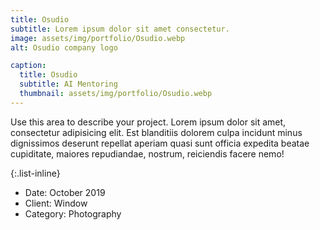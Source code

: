 ```yaml
---
title: Osudio
subtitle: Lorem ipsum dolor sit amet consectetur.
image: assets/img/portfolio/Osudio.webp
alt: Osudio company logo

caption:
  title: Osudio
  subtitle: AI Mentoring
  thumbnail: assets/img/portfolio/Osudio.webp
---
```

Use this area to describe your project. Lorem ipsum dolor sit amet, consectetur adipisicing elit. Est blanditiis dolorem culpa incidunt minus dignissimos deserunt repellat aperiam quasi sunt officia expedita beatae cupiditate, maiores repudiandae, nostrum, reiciendis facere nemo!

{:.list-inline}
- Date: October 2019
- Client: Window
- Category: Photography

